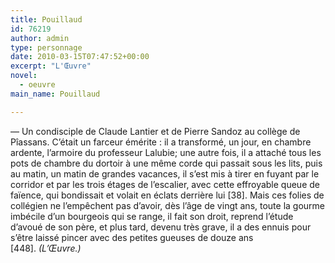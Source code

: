 ```yaml
---
title: Pouillaud
id: 76219
author: admin
type: personnage
date: 2010-03-15T07:47:52+00:00
excerpt: "L'Œuvre"
novel:
  - oeuvre
main_name: Pouillaud

---
```

— Un condisciple de Claude Lantier et de Pierre Sandoz au collège de Pîassans. C&rsquo;était un farceur émérite : il a transformé, un jour, en chambre ardente, l&rsquo;armoire du professeur Lalubie; une autre fois, il a attaché tous les pots de chambre du dortoir à une même corde qui passait sous les lits, puis au matin, un matin de grandes vacances, il s&rsquo;est mis à tirer en fuyant par le corridor et par les trois étages de l&rsquo;escalier, avec cette effroyable queue de faïence, qui bondissait et volait en éclats derrière lui [38]. Mais ces folies de collégien ne l&rsquo;empêchent pas d&rsquo;avoir, dès l&rsquo;âge de vingt ans, toute la gourme imbécile d&rsquo;un bourgeois qui se range, il fait son droit, reprend l&rsquo;étude d&rsquo;avoué de son père, et plus tard, devenu très grave, il a des ennuis pour s&rsquo;être laissé pincer avec des petites gueuses de douze ans [448]. _(L&rsquo;Œuvre.)_
